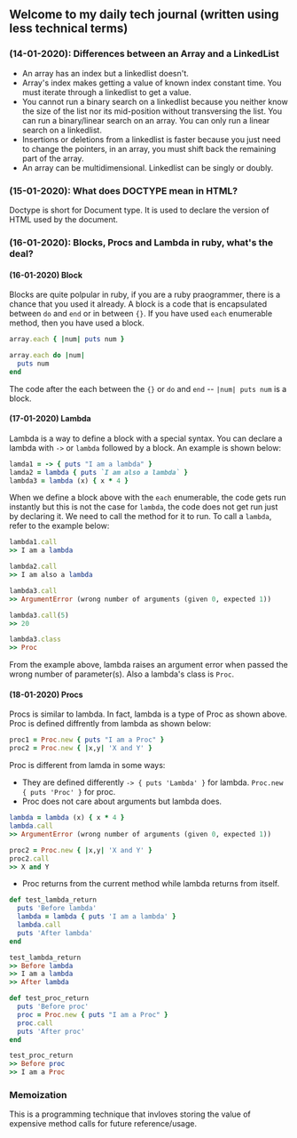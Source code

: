 ## Welcome to my daily tech journal (written using less technical terms)

### (14-01-2020): Differences between an Array and a LinkedList

- An array has an index but a linkedlist doesn't.
- Array's index makes getting a value of known index constant time. You must iterate through a linkedlist to get a value.
- You cannot run a binary search on a linkedlist because you neither know the size of the list nor its mid-position without transversing the list. You can run a binary/linear search on an array. You can only run a linear search on a linkedlist.
- Insertions or deletions from a linkedlist is faster because you just need to change the pointers, in an array, you must shift back the remaining part of the array.
- An array can be multidimensional. Linkedlist can be singly or doubly.

### (15-01-2020): What does DOCTYPE mean in HTML?

Doctype is short for Document type. It is used to declare the version of HTML used by the document.

### (16-01-2020): Blocks, Procs and Lambda in ruby, what's the deal?
#### (16-01-2020) Block

Blocks are quite polpular in ruby, if you are a ruby praogrammer, there is a chance that you used it already. A block is a code that is encapsulated between `do` and `end` or in between `{}`. If you have used `each` enumerable method, then you have used a block.

```ruby
array.each { |num| puts num }

array.each do |num|
  puts num
end
```
The code after the each between the `{}` or `do` and `end` -- `|num| puts num` is a block.

#### (17-01-2020) Lambda
Lambda is a way to define a block with a special syntax. You can declare a lambda with `->` or `lambda` followed by a block. An example is shown below:

```ruby
lamda1 = -> { puts "I am a lambda" }
lamda2 = lambda { puts `I am also a lambda` }
lambda3 = lambda (x) { x * 4 }
```
When we define a block above with the `each` enumerable, the code gets run instantly but this is not the case for `lambda`, the code does not get run just by declaring it. We need to call the method for it to run. To call a `lambda`, refer to the example below:
```ruby
lambda1.call
>> I am a lambda

lambda2.call
>> I am also a lambda

lambda3.call
>> ArgumentError (wrong number of arguments (given 0, expected 1))

lambda3.call(5)
>> 20

lambda3.class
>> Proc
```
From the example above, lambda raises an argument error when passed the wrong number of parameter(s). Also a lambda's class is `Proc`.

#### (18-01-2020) Procs
Procs is similar to lambda. In fact, lambda is a type of Proc as shown above. Proc is defined diffrently from lambda as shown below:
```ruby
proc1 = Proc.new { puts "I am a Proc" }
proc2 = Proc.new { |x,y| 'X and Y' }
```
Proc is different from lamda in some ways:
- They are defined differently
`-> { puts 'Lambda' }` for lambda. `Proc.new { puts 'Proc' }` for proc.
- Proc does not care about arguments but lambda does.
```ruby
lambda = lambda (x) { x * 4 }
lambda.call
>> ArgumentError (wrong number of arguments (given 0, expected 1))

proc2 = Proc.new { |x,y| 'X and Y' }
proc2.call
>> X and Y
```
- Proc returns from the current method while lambda returns from itself.
```ruby
def test_lambda_return
  puts 'Before lambda'
  lambda = lambda { puts 'I am a lambda' }
  lambda.call
  puts 'After lambda'
end

test_lambda_return
>> Before lambda
>> I am a lambda
>> After lambda

def test_proc_return
  puts 'Before proc'
  proc = Proc.new { puts "I am a Proc" }
  proc.call
  puts 'After proc'
end

test_proc_return
>> Before proc
>> I am a Proc
```
### Memoization
This is a programming technique that invloves storing the value of expensive method calls for future reference/usage.
